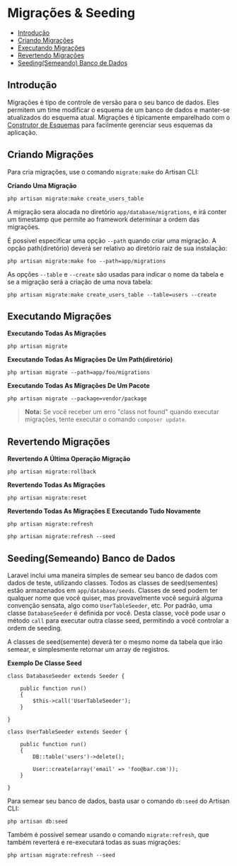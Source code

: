 # Migrações & Seeding

- [Introdução](#introduction)
- [Criando Migrações](#creating-migrations)
- [Executando Migrações](#running-migrations)
- [Revertendo Migrações](#rolling-back-migrations)
- [Seeding(Semeando) Banco de Dados](#database-seeding)

<a name="introduction"></a>
## Introdução

Migrações é tipo de controle de versão para o seu banco de dados. Eles permitem um time modificar o esquema de um banco de dados e manter-se atualizados do esquema atual. Migrações é tipicamente emparelhado com o [Construtor de Esquemas](/docs/schema) para facilmente gerenciar seus esquemas da aplicação.

<a name="creating-migrations"></a>
## Criando Migrações

Para cria migrações, use o comando `migrate:make` do Artisan CLI:

**Criando Uma Migração**

	php artisan migrate:make create_users_table

A migração sera alocada no diretório `app/database/migrations`, e irá conter um timestamp que permite  ao framework determinar a ordem das migrações.

É possivel especificar uma opção `--path` quando criar uma migração. A opção path(diretório) deverá ser relativo ao diretório raiz de sua instalação:

	php artisan migrate:make foo --path=app/migrations

As opções `--table` e `--create` são usadas para indicar o nome da tabela e se a migração será a criação de uma nova tabela:

	php artisan migrate:make create_users_table --table=users --create

<a name="running-migrations"></a>
## Executando Migrações

**Executando Todas As Migrações**

	php artisan migrate

**Executando Todas As Migrações De Um Path(diretório)**

	php artisan migrate --path=app/foo/migrations

**Executando Todas As Migrações De Um Pacote**

	php artisan migrate --package=vendor/package

> **Nota:** Se você receber um erro "class not found" quando executar migrações, tente executar o comando `composer update`.

<a name="rolling-back-migrations"></a>
## Revertendo Migrações

**Revertendo A Última Operação Migração**

	php artisan migrate:rollback

**Revertendo Todas As Migrações**

	php artisan migrate:reset

**Revertendo Todas As Migrações E Executando Tudo Novamente**

	php artisan migrate:refresh

	php artisan migrate:refresh --seed

<a name="database-seeding"></a>
## Seeding(Semeando) Banco de Dados

Laravel inclui uma maneira simples de semear seu banco de dados com dados de teste, utilizando classes. Todos as classes de seed(sementes) estão armazenados em `app/database/seeds`. Classes de seed podem ter qualquer nome que você quiser, mas provavelmente você seguirá alguma convenção sensata, algo como `UserTableSeeder`, etc. Por padrão, uma classe `DatabaseSeeder` é definida por você. Desta classe, você pode usar o método `call` para executar outra classe seed, permitindo a você controlar a ordem de seeding.

 A classes de seed(semente) deverá ter o mesmo nome da tabela que irão semear, e simplesmente retornar um array de registros.

**Exemplo De Classe Seed**

	class DatabaseSeeder extends Seeder {

		public function run()
		{
			$this->call('UserTableSeeder');
		}

	}

	class UserTableSeeder extends Seeder {

		public function run()
		{
			DB::table('users')->delete();

			User::create(array('email' => 'foo@bar.com'));
		}

	}

Para semear seu banco de dados, basta usar o comando `db:seed` do Artisan CLI:

	php artisan db:seed

Também é possivel semear usando o comando `migrate:refresh`, que também reverterá e re-executará todas as suas migrações:

	php artisan migrate:refresh --seed
